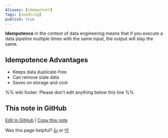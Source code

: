 ```yaml
---
Aliases: [idempotent]
Tags: [seedling]
publish: true
---
```


**Idempotence** in the context of data engineering means that if you execute a data pipeline multiple times with the same input, the output will stay the same.

## Idempotence Advantages

- Keeps data duplicate-free
- Can remove stale data
- Saves on storage and cost

%% wiki footer: Please don't edit anything below this line %%

## This note in GitHub

<span class="git-footer">[Edit In GitHub](https://github.dev/data-engineering-community/data-engineering-wiki/blob/main/Concepts/Idempotence.md "git-hub-edit-note") | [Copy this note](https://raw.githubusercontent.com/data-engineering-community/data-engineering-wiki/main/Concepts/Idempotence.md "git-hub-copy-note")</span>

<span class="git-footer">Was this page helpful?
[👍](https://tally.so/r/mOaxjk?rating=Yes&url=https://dataengineering.wiki/Concepts/Idempotence) or [👎](https://tally.so/r/mOaxjk?rating=No&url=https://dataengineering.wiki/Concepts/Idempotence)</span>

